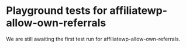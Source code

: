 # Playground tests for affiliatewp-allow-own-referrals
We are still awaiting the first test run for affiliatewp-allow-own-referrals.
